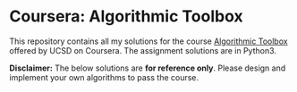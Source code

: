 # Coursera: Algorithmic Toolbox

This repository contains all my solutions for the course [Algorithmic Toolbox](https://www.coursera.org/learn/algorithmic-toolbox) offered by UCSD on Coursera. The assignment solutions are 
in Python3.

**Disclaimer:** The below solutions are **for reference only**. Please design and implement your own algorithms to pass the course.
